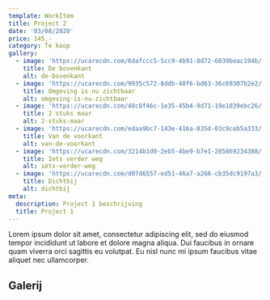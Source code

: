 ```yaml
---
template: WorkItem
title: Project 2
date: '03/08/2020'
price: 145,-
category: Te koop
gallery:
  - image: 'https://ucarecdn.com/6dafccc5-5cc9-4b91-8d72-6039beac194b/'
    title: De bovenkant
    alt: de-bovenkant
  - image: 'https://ucarecdn.com/9935c572-8ddb-40f6-bd63-36c69307b2e2/'
    title: Omgeving is nu zichtbaar
    alt: omgeving-is-nu-zichtbaar
  - image: 'https://ucarecdn.com/48c8f46c-1e35-45b4-9d71-19e1039ebc26/'
    title: 2 stuks maar
    alt: 2-stuks-maar
  - image: 'https://ucarecdn.com/edaa9bc7-143e-416a-835d-03c9ceb5a333/'
    title: Van de voorkant
    alt: van-de-voorkant
  - image: 'https://ucarecdn.com/3214b1d0-2eb5-4be9-b7e1-285869234388/'
    title: Iets verder weg
    alt: iets-verder-weg
  - image: 'https://ucarecdn.com/d07d6557-ed51-46a7-a266-cb35dc9197a3/'
    title: Dichtbij
    alt: dichtbij
meta:
  description: Project 1 beschrijving
  title: Project 1
---
```


Lorem ipsum dolor sit amet, consectetur adipiscing elit, sed do eiusmod tempor incididunt ut labore et dolore magna aliqua. Dui faucibus in ornare quam viverra orci sagittis eu volutpat. Eu nisl nunc mi ipsum faucibus vitae aliquet nec ullamcorper.

## Galerij
